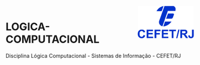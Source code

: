 <img src="cefet-logo1.png" align="right" width="150">

# LOGICA-COMPUTACIONAL
 Disciplina Lógica Computacional - Sistemas de Informação - CEFET/RJ
